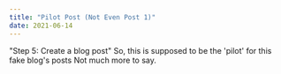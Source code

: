 ```yaml
---
title: "Pilot Post (Not Even Post 1)"
date: 2021-06-14
---
```

"Step 5: Create a blog post"
So, this is supposed to be the 'pilot' for this fake blog's posts
Not much more to say.
